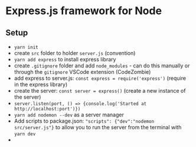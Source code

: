 # Express.js framework for Node

## Setup
- ``yarn init``
- create `src` folder to holder `server.js` (convention)
- ``yarn add express`` to install express library
- create ``.gitignore`` folder and add `node_modules` - can do this manually or through the ``gitignore`` VSCode extension (CodeZombie)
- add express to server.js: ``const express = require('express')`` (require in the express library)
- create the server: ``const server = express()`` (create a new instance of the server)
- ``server.listen(port, () => {console.log('Started at http://localhost:port')})``
- ``yarn add nodemon --dev`` as a server manager
- Add scripts to package.json: ``"scripts": {"dev":"nodemon src/server.js"}`` to allow you to run the server from the terminal with ``yarn dev``
- 



